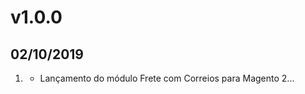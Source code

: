 # v1.0.0
## 02/10/2019

1. [](#new)
    * Lançamento do módulo Frete com Correios para Magento 2...
